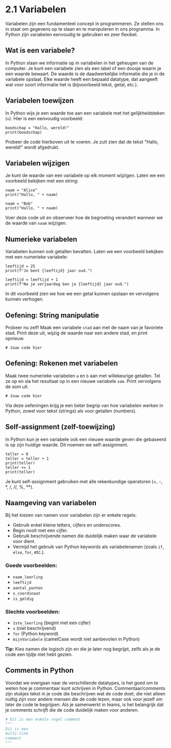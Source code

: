 # 2.1 Variabelen

Variabelen zijn een fundamenteel concept in programmeren. Ze stellen ons in staat om gegevens op te slaan en te manipuleren in ons programma. In Python zijn variabelen eenvoudig te gebruiken en zeer flexibel.

## Wat is een variabele?

In Python slaan we informatie op in variabelen in het geheugen van de computer. Je kunt een variabele zien als een label of een doosje waarin je een waarde bewaart. De waarde is de daadwerkelijke informatie die je in de variabele opslaat. Elke waarde heeft een bepaald datatype, dat aangeeft wat voor soort informatie het is (bijvoorbeeld tekst, getal, etc.).

## Variabelen toewijzen

In Python wijs je een waarde toe aan een variabele met het gelijkheidsteken (`=`). Hier is een eenvoudig voorbeeld:

<pre><code>boodschap = "Hallo, wereld!"
print(boodschap)
</code></pre>

<codapi-snippet sandbox="python" editor="basic"></codapi-snippet>

Probeer de code hierboven uit te voeren. Je zult zien dat de tekst "Hallo, wereld!" wordt afgedrukt.

## Variabelen wijzigen

Je kunt de waarde van een variabele op elk moment wijzigen. Laten we een voorbeeld bekijken met een string:

<pre><code>naam = "Alice"
print("Hallo, " + naam)

naam = "Bob"
print("Hallo, " + naam)
</code></pre>

<codapi-snippet sandbox="python" editor="basic"></codapi-snippet>

Voer deze code uit en observeer hoe de begroeting verandert wanneer we de waarde van `naam` wijzigen.

## Numerieke variabelen

Variabelen kunnen ook getallen bevatten. Laten we een voorbeeld bekijken met een numerieke variabele:

<pre><code>leeftijd = 25
print(f"Je bent {leeftijd} jaar oud.")

leeftijd = leeftijd + 1
print(f"Na je verjaardag ben je {leeftijd} jaar oud.")
</code></pre>

<codapi-snippet sandbox="python" editor="basic"></codapi-snippet>

In dit voorbeeld zien we hoe we een getal kunnen opslaan en vervolgens kunnen verhogen.

## Oefening: String manipulatie

Probeer nu zelf! Maak een variabele `stad` aan met de naam van je favoriete stad. Print deze uit, wijzig de waarde naar een andere stad, en print opnieuw.

<pre><code># Jouw code hier
</code></pre>

<codapi-snippet sandbox="python" editor="basic"></codapi-snippet>

## Oefening: Rekenen met variabelen

Maak twee numerieke variabelen `a` en `b` aan met willekeurige getallen. Tel ze op en sla het resultaat op in een nieuwe variabele `som`. Print vervolgens de som uit.

<pre><code># Jouw code hier
</code></pre>

<codapi-snippet sandbox="python" editor="basic"></codapi-snippet>

Via deze oefeningen krijg je een beter begrip van hoe variabelen werken in Python, zowel voor tekst (strings) als voor getallen (numbers).

## Self-assignment (zelf-toewijzing)

In Python kun je een variabele ook een nieuwe waarde geven die gebaseerd is op zijn huidige waarde. Dit noemen we self-assignment.

<pre><code>teller = 0
teller = teller + 1
print(teller)
teller += 1
print(teller)
</code></pre>

<codapi-snippet sandbox="python" editor="basic"></codapi-snippet>

Je kunt self-assignment gebruiken met alle rekenkundige operatoren (+, -, *, /, //, %, **).

## Naamgeving van variabelen

Bij het kiezen van namen voor variabelen zijn er enkele regels:

* Gebruik enkel kleine letters, cijfers en underscores.
* Begin nooit met een cijfer.
* Gebruik beschrijvende namen die duidelijk maken waar de variabele voor dient.
* Vermijd het gebruik van Python keywords als variabelenamen (zoals `if`, `else`, `for`, etc.).

### Goede voorbeelden:

* `naam_leerling`
* `leeftijd`
* `aantal_punten`
* `x_coordinaat`
* `is_geldig`

### Slechte voorbeelden:

* `1ste_leerling` (begint met een cijfer)
* `x` (niet beschrijvend)
* `for` (Python keyword)
* `mijnVariabele` (camelCase wordt niet aanbevolen in Python)

**Tip:** Kies namen die logisch zijn en die je later nog begrijpt, zelfs als je de code een tijdje niet hebt gezien.


## Comments in Python

Voordat we overgaan naar de verschillende datatypes, is het goed om te weten hoe je commentaar kunt schrijven in Python. Commentaar/comments zijn stukjes tekst in je code die beschrijven wat de code doet, die niet alleen nuttig zijn voor andere mensen die de code lezen, maar ook voor jezelf om later de code te begrijpen. Als je samenwerkt in teams, is het belangrijk dat je comments schrijft die de code duidelijk maken voor anderen.

```python
# Dit is een enkele regel comment
"""
Dit is een
multi-line
comment
"""
```